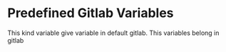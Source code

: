 # Predefined Gitlab Variables
This kind variable give variable in default gitlab. This variables  belong in gitlab